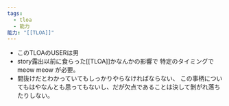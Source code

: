 ```yaml
---
tags:
  - tloa
  - 能力
能力: "[[TLOA]]"
---
```

- このTLOAのUSERは男
- story露出以前に食らった[[TLOA]]かなんかの影響で
  特定のタイミングで meow meow が必要。
- 間抜けだとわかっていてもしっかりやらなければならない、
  この事柄についてもはやなんとも思ってもないし、だが欠点であることは決して剝がれ落ちたりしない。